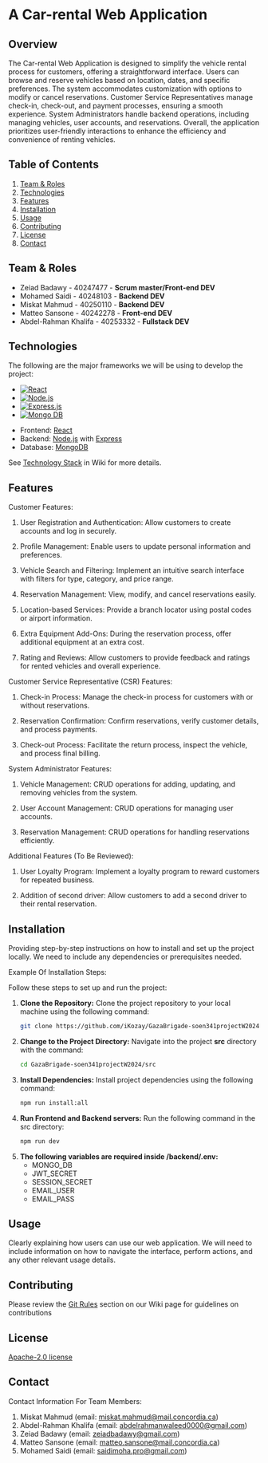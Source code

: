# A Car-rental Web Application

## Overview

The Car-rental Web Application is designed to simplify the vehicle rental process for customers, offering a 
straightforward interface. Users can browse and reserve vehicles based on location, dates, and specific preferences. 
The system accommodates customization with options to modify or cancel reservations. Customer Service Representatives 
manage check-in, check-out, and payment processes, ensuring a smooth experience. System Administrators handle backend 
operations, including managing vehicles, user accounts, and reservations. Overall, the application prioritizes 
user-friendly interactions to enhance the efficiency and convenience of renting vehicles.

## Table of Contents
1. [Team & Roles](https://github.com/iKozay/GazaBrigade-soen341projectW2024#team--roles)
2. [Technologies](https://github.com/iKozay/GazaBrigade-soen341projectW2024#technologies)
3. [Features](https://github.com/iKozay/GazaBrigade-soen341projectW2024#features)
4. [Installation](https://github.com/iKozay/GazaBrigade-soen341projectW2024?tab=readme-ov-file#installation)
5. [Usage](https://github.com/iKozay/GazaBrigade-soen341projectW2024?tab=readme-ov-file#usage)
6. [Contributing](https://github.com/iKozay/GazaBrigade-soen341projectW2024?tab=readme-ov-file#contributing)
7. [License](https://github.com/iKozay/GazaBrigade-soen341projectW2024?tab=readme-ov-file#license)
8. [Contact](https://github.com/iKozay/GazaBrigade-soen341projectW2024?tab=readme-ov-file#contact)
   

## Team & Roles


* Zeiad Badawy -  40247477 - <strong>Scrum master/Front-end DEV</strong>
* Mohamed Saidi - 40248103 - <strong>Backend DEV</strong>
* Miskat Mahmud - 40250110 - <strong>Backend DEV</strong>
* Matteo Sansone - 40242278 - <strong>Front-end DEV</strong>
* Abdel-Rahman Khalifa - 40253332 - <strong>Fullstack DEV</strong>



## Technologies

The following are the major frameworks we will be using to develop the project:
* [![React][React.js]][React-url]
* [![Node.js][NodeJS]][NodeJS-url]
* [![Express.js][Express.js]][Express-url]
* [![Mongo DB][MongoDB]][MongoDB-url]


- Frontend: [React](https://reactjs.org/)
- Backend: [Node.js](https://nodejs.org/) with [Express](https://expressjs.com/)
- Database: [MongoDB](https://www.mongodb.com/)

[React.js]: https://img.shields.io/badge/React-20232A?style=for-the-badge&logo=react&logoColor=61DAFB
[React-url]: https://reactjs.org/
[Bootstrap.com]: https://img.shields.io/badge/Bootstrap-563D7C?style=for-the-badge&logo=bootstrap&logoColor=white
[Bootstrap-url]: https://getbootstrap.com
[Express.js]:https://img.shields.io/badge/express.js-%23404d59.svg?style=for-the-badge&logo=express&logoColor=%2361DAFB
[Express-url]:https://expressjs.com/
[NodeJS]:https://img.shields.io/badge/node.js-6DA55F?style=for-the-badge&logo=node.js&logoColor=white
[NodeJS-url]:https://nodejs.org/en
[MongoDB]:https://img.shields.io/badge/MongoDB-%234ea94b.svg?style=for-the-badge&logo=mongodb&logoColor=white
[MongoDB-url]:https://www.mongodb.com/
[GoogleMaps]: https://img.shields.io/badge/Google%20Maps-black?style=for-the-badge&logo=google-maps&logoColor=aqua
[GoogleMaps-url]: https://developers.google.com/maps
See [Technology Stack](https://github.com/iKozay/GazaBrigade-soen341projectW2024/wiki/Project-Approach-and-Technology-Stack-Selection#3-technology-stack) in Wiki for more details.


## Features



Customer Features:
  1. User Registration and Authentication:
        Allow customers to create accounts and log in securely.
     
  2. Profile Management:
        Enable users to update personal information and preferences.
     
  3. Vehicle Search and Filtering:
        Implement an intuitive search interface with filters for type, category, and price range.
     
  4. Reservation Management:
        View, modify, and cancel reservations easily.

  5. Location-based Services:
        Provide a branch locator using postal codes or airport information.

  6. Extra Equipment Add-Ons:
        During the reservation process, offer additional equipment at an extra cost.

  7. Rating and Reviews:
        Allow customers to provide feedback and ratings for rented vehicles and overall experience.



Customer Service Representative (CSR) Features:
  1. Check-in Process:
        Manage the check-in process for customers with or without reservations.

  2. Reservation Confirmation:
        Confirm reservations, verify customer details, and process payments.

  3. Check-out Process:
        Facilitate the return process, inspect the vehicle, and process final billing.



System Administrator Features:
  1. Vehicle Management:
        CRUD operations for adding, updating, and removing vehicles from the system.

  2. User Account Management:
        CRUD operations for managing user accounts.

  3. Reservation Management:
        CRUD operations for handling reservations efficiently.


 Additional Features (To Be Reviewed):
  1. User Loyalty Program:
        Implement a loyalty program to reward customers for repeated business.

  2. Addition of second driver:
        Allow customers to add a second driver to their rental reservation.
  
  
  

## Installation

Providing step-by-step instructions on how to install and set up the project locally. We need to include any dependencies or prerequisites 
needed.

Example Of Installation Steps:

Follow these steps to set up and run the project:

1. **Clone the Repository:**
   Clone the project repository to your local machine using the following command:
   ```bash
   git clone https://github.com/iKozay/GazaBrigade-soen341projectW2024.git
2. **Change to the Project Directory:**
   Navigate into the project **src** directory  with the command:
   ```bash
   cd GazaBrigade-soen341projectW2024/src
3. **Install Dependencies:**
   Install project dependencies using the following command:
   ```bash
   npm run install:all
4. **Run Frontend and  Backend servers:**
   Run the following command in the src directory:
   ```bash
   npm run dev
5. **The following variables are required inside /backend/.env:**
   * MONGO_DB
   * JWT_SECRET
   * SESSION_SECRET
   * EMAIL_USER
   * EMAIL_PASS
## Usage

Clearly explaining how users can use our web application. We will need to include information on how to navigate the interface, perform 
actions, and any other relevant usage details.



## Contributing

Please review the [Git Rules](https://github.com/iKozay/GazaBrigade-soen341projectW2024/wiki/Git-Rules) section on our Wiki page for guidelines on contributions

## License

[Apache-2.0 license](https://github.com/iKozay/GazaBrigade-soen341projectW2024?tab=Apache-2.0-1-ov-file#)

## Contact

Contact Information For Team Members:
1. Miskat Mahmud (email: miskat.mahmud@mail.concordia.ca)
2. Abdel-Rahman Khalifa (email: abdelrahmanwaleed0000@gmail.com)
3. Zeiad Badawy (email: zeiadbadawy@gmail.com)
4. Matteo Sansone (email: matteo.sansone@mail.concordia.ca)
5. Mohamed Saidi (email: saidimoha.pro@gmail.com)
